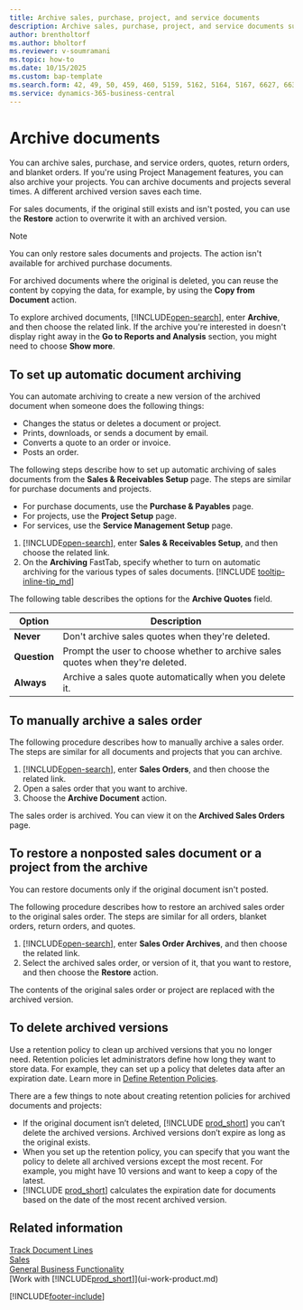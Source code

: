 ```yaml
---
title: Archive sales, purchase, project, and service documents
description: Archive sales, purchase, project, and service documents such as orders, quotes, return orders, and blanket orders.
author: brentholtorf
ms.author: bholtorf
ms.reviewer: v-soumramani
ms.topic: how-to
ms.date: 10/15/2025
ms.custom: bap-template
ms.search.form: 42, 49, 50, 459, 460, 5159, 5162, 5164, 5167, 6627, 6630, 6644, 9305, 9306, 9346, 9347, 9348, 9349
ms.service: dynamics-365-business-central
---
```


# Archive documents

You can archive sales, purchase, and service orders, quotes, return orders, and blanket orders. If you're using Project Management features, you can also archive your projects. You can archive documents and projects several times. A different archived version saves each time.

For sales documents, if the original still exists and isn't posted, you can use the **Restore** action to overwrite it with an archived version.

> [!NOTE]
> You can only restore sales documents and projects. The action isn't available for archived purchase documents.

For archived documents where the original is deleted, you can reuse the content by copying the data, for example, by using the **Copy from Document** action.  

To explore archived documents, [!INCLUDE[open-search](includes/open-search-lowercase.md)], enter **Archive**, and then choose the related link. If the archive you're interested in doesn't display right away in the **Go to Reports and Analysis** section, you might need to choose **Show more**.

## To set up automatic document archiving

You can automate archiving to create a new version of the archived document when someone does the following things:

* Changes the status or deletes a document or project.
* Prints, downloads, or sends a document by email.
* Converts a quote to an order or invoice.
* Posts an order.

The following steps describe how to set up automatic archiving of sales documents from the **Sales & Receivables Setup** page. The steps are similar for purchase documents and projects.

* For purchase documents, use the **Purchase & Payables** page.
* For projects, use the **Project Setup** page.
* For services, use the **Service Management Setup** page.

1. [!INCLUDE[open-search](includes/open-search.md)], enter **Sales & Receivables Setup**, and then choose the related link.
2. On the **Archiving** FastTab, specify whether to turn on automatic archiving for the various types of sales documents. [!INCLUDE [tooltip-inline-tip_md](includes/tooltip-inline-tip_md.md)]

The following table describes the options for the **Archive Quotes** field.

|Option|Description|
|------|-----------|
|**Never**| Don't archive sales quotes when they're deleted.|
|**Question**|Prompt the user to choose whether to archive sales quotes when they're deleted.|
|**Always**|Archive a sales quote automatically when you delete it.|

## To manually archive a sales order

The following procedure describes how to manually archive a sales order. The steps are similar for all documents and projects that you can archive.

1. [!INCLUDE[open-search](includes/open-search.md)], enter **Sales Orders**, and then choose the related link.  
2. Open a sales order that you want to archive.  
3. Choose the **Archive Document** action.

The sales order is archived. You can view it on the **Archived Sales Orders** page.

## To restore a nonposted sales document or a project from the archive

You can restore documents only if the original document isn't posted.

The following procedure describes how to restore an archived sales order to the original sales order. The steps are similar for all orders, blanket orders, return orders, and quotes.

1. [!INCLUDE[open-search](includes/open-search.md)], enter **Sales Order Archives**, and then choose the related link.
2. Select the archived sales order, or version of it, that you want to restore, and then choose the **Restore** action.  

The contents of the original sales order or project are replaced with the archived version.

## To delete archived versions

Use a retention policy to clean up archived versions that you no longer need. Retention policies let administrators define how long they want to store data. For example, they can set up a policy that deletes data after an expiration date. Learn more in [Define Retention Policies](admin-data-retention-policies.md).

There are a few things to note about creating retention policies for archived documents and projects:

* If the original document isn’t deleted, [!INCLUDE [prod_short](includes/prod_short.md)] you can’t delete the archived versions. Archived versions don’t expire as long as the original exists.
* When you set up the retention policy, you can specify that you want the policy to delete all archived versions except the most recent. For example, you might have 10 versions and want to keep a copy of the latest. 
* [!INCLUDE [prod_short](includes/prod_short.md)] calculates the expiration date for documents based on the date of the most recent archived version.

## Related information

[Track Document Lines](across-how-to-track-document-lines.md)  
[Sales](sales-manage-sales.md)  
[General Business Functionality](ui-across-business-areas.md)  
[Work with [!INCLUDE[prod_short](includes/prod_short.md)]](ui-work-product.md)  

[!INCLUDE[footer-include](includes/footer-banner.md)]
